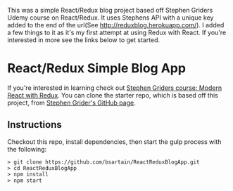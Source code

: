 This was a simple React/Redux blog project based off Stephen Griders Udemy course on React/Redux. It uses Stephens API with a unique key added to the
end of the url(See http://reduxblog.herokuapp.com/). I added a few things to it as it's my first attempt at using Redux with React. 
If you're interested in more see the links below to get started. 

# React/Redux Simple Blog App

If you're interested in learning check out [Stephen Griders course: Modern React with Redux](https://www.udemy.com/react-redux/).
You can clone the starter repo, which is based off this project, from [Stephen Grider's GitHub page](https://github.com/StephenGrider/ReduxSimpleStarter).

## Instructions
Checkout this repo, install dependencies, then start the gulp process with the following:

```
> git clone https://github.com/bsartain/ReactReduxBlogApp.git
> cd ReactReduxBlogApp
> npm install
> npm start
```
